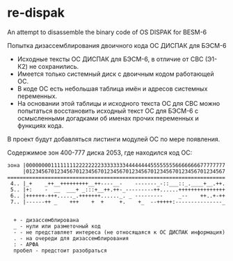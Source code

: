 # re-dispak
An attempt to disassemble the binary code of OS DISPAK for BESM-6

Попытка дизассемблирования двоичного кода ОС ДИСПАК для БЭСМ-6

* Исходные тексты ОС ДИСПАК для БЭСМ-6, в отличие от СВС (Э1-К2) не сохранились. 
* Имеется только системный диск с двоичным кодом работающей ОС.
* В коде ОС есть небольшая таблица имён и адресов системных переменных.
* На основании этой таблицы и исходного текста ОС для СВС можно попытаться восстановить
исходный текст ОС для БЭСМ-6 с осмысленными догадками об именах прочих переменных и функциях кода.

В проект будут добавляться листинги модулей ОС по мере появления.

Содержимое зон 400-777 диска 2053, где находился код ОС:
```
зона |0000000011111111222222223333333344444444555555556666666677777777
     |0123456701234567012345670123456701234567012345670123456701234567
======================================================================
 4.. |_+    _++__+++++++++__++----__-    -------_-::___::_.____+__.++.
 5.. |+:    -  __  ___+ _:::+__++.++-_---------++......+++++++++++++++
 6.. |++++++-+++....._.+++++++......_. _ ---------     _--    ++..+-++
 7.. |------++ _    +++    +  +     +.    +_  --+++++:---------------_


  + - дизассемблирована
  _ - нули или разметочный код
  - - не представляет интереса (не относящаяся к ОС ДИСПАК информация)
  . - на очереди для дизассемблирования
  : - АРФА
  пробел - предстоит разобраться
```
